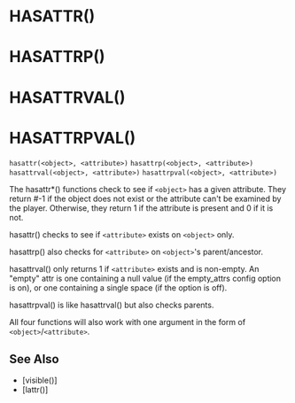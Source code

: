 # HASATTR()
# HASATTRP()
# HASATTRVAL()
# HASATTRPVAL()
`hasattr(<object>, <attribute>)`
`hasattrp(<object>, <attribute>)`
`hasattrval(<object>, <attribute>)`
`hasattrpval(<object>, <attribute>)`

  The hasattr*() functions check to see if `<object>` has a given attribute. They return #-1 if the object does not exist or the attribute can't be examined by the player. Otherwise, they return 1 if the attribute is present and 0 if it is not.

  hasattr() checks to see if `<attribute>` exists on `<object>` only.

  hasattrp() also checks for `<attribute>` on `<object>`'s parent/ancestor.

  hasattrval() only returns 1 if `<attribute>` exists and is non-empty. An "empty" attr is one containing a null value (if the empty_attrs config option is on), or one containing a single space (if the option is off).

  hasattrpval() is like hasattrval() but also checks parents.

  All four functions will also work with one argument in the form of `<object>`/`<attribute>`.


## See Also
- [visible()]
- [lattr()]

